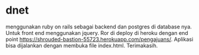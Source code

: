 # dnet
menggunakan ruby on rails sebagai backend dan postgres di database nya. Untuk front end menggunakan jquery. Ror di deploy di heroku dengan end point https://shrouded-bastion-55723.herokuapp.com/pengajuans/. Aplikasi bisa dijalankan dengan membuka file index.html. Terimakasih.
